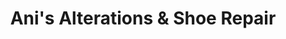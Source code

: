 ---
title: "Ani's Alterations & Shoe Repair"
url: /fresno/anis-alterations-and-shoe-repair/
shop: shoes
---